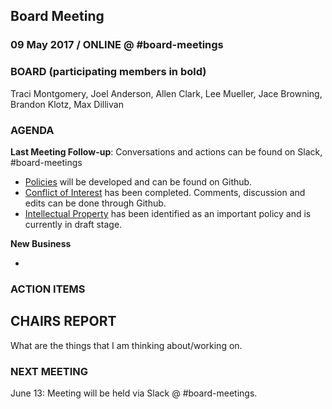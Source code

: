 ## Board Meeting
### 09 May 2017 / ONLINE @ #board-meetings

### BOARD (participating members in bold)
Traci Montgomery, Joel Anderson, Allen Clark, Lee Mueller, Jace Browning, Brandon Klotz, Max Dillivan

### AGENDA

**Last Meeting Follow-up**: Conversations and actions can be found on Slack, #board-meetings

- [Policies](https://github.com/citizenlabsgr/community/tree/master/governance/stacks) will be developed and can be found on Github.
 - [Conflict of Interest](https://github.com/citizenlabsgr/community/blob/master/governance/stacks/conflict_of_interest.md) has been completed. Comments, discussion and edits can be done through Github.
 - [Intellectual Property](https://github.com/citizenlabsgr/community/blob/master/governance/stacks/intellectual_property.md) has been identified as an important policy and is currently in draft stage.

**New Business**

 -

### ACTION ITEMS

## CHAIRS REPORT
What are the things that I am thinking about/working on.

### NEXT MEETING

June 13: Meeting will be held via Slack @ #board-meetings.
